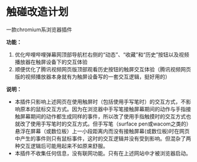# 触碰改造计划

一款chromium系浏览器插件

**功能：** 
1. 优化哔哩哔哩弹幕网顶部导航栏右侧的“动态”、“收藏”和“历史”按钮以及视频播放器在触屏设备下的交互体验
2. 顺便优化了腾讯视频网页版顶部观看历史按钮的触屏交互体验（腾讯视频网页版的视频播放器本身就有为触屏设备写的一套交互逻辑，挺好用的）

**说明：**
* 本插件只影响上述网页在使用触屏时（包括使用手写笔时）的交互方式，不影响原本的鼠标交互方式。因为在浏览器中手写笔接触屏幕期间的动作与手指接触屏幕期间的动作都生成同样的事件，所以改了使用手指触摸时的交互方式也就改了使用手写笔时的交互方式。但手写笔（surface pen或wacom之类的）悬浮在屏幕（或数位板）上一小段距离内而没有接触屏幕(或数位板)时在网页中产生的事件则只有鼠标事件，这时的交互逻辑并没有受到影响。但混杂了两种交互逻辑后可能用起来不如原来舒服。
* 本插件不收集任何信息，没有联网功能。只有在上述网站中才被浏览器启动。